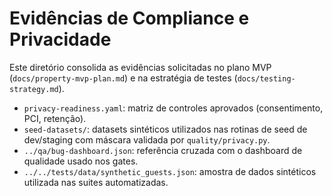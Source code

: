 # Evidências de Compliance e Privacidade

Este diretório consolida as evidências solicitadas no plano MVP (`docs/property-mvp-plan.md`) e na estratégia de testes (`docs/testing-strategy.md`).

- `privacy-readiness.yaml`: matriz de controles aprovados (consentimento, PCI, retenção).
- `seed-datasets/`: datasets sintéticos utilizados nas rotinas de seed de dev/staging com máscara validada por `quality/privacy.py`.
- `../qa/bug-dashboard.json`: referência cruzada com o dashboard de qualidade usado nos gates.
- `../../tests/data/synthetic_guests.json`: amostra de dados sintéticos utilizada nas suites automatizadas.

